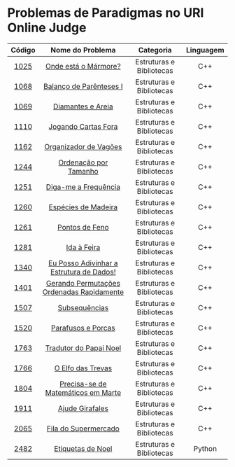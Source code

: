 # Problemas de Paradigmas no URI Online Judge

Código | Nome do Problema | Categoria | Linguagem
|     :---:      |     :---:      |     :---:      |     :---:      |  
[1025](https://github.com/CaioDallaqua/Programacao_Competitiva_URI/blob/master/Estruturas_e_Bibliotecas/1025.cpp) | [Onde está o Mármore?](https://www.urionlinejudge.com.br/judge/pt/problems/view/1025) | Estruturas e Bibliotecas | C++
[1068](https://github.com/CaioDallaqua/Programacao_Competitiva_URI/blob/master/Estruturas_e_Bibliotecas/1068.cpp) | [Balanço de Parênteses I](https://www.urionlinejudge.com.br/judge/pt/problems/view/1068) | Estruturas e Bibliotecas | C++
[1069](https://github.com/CaioDallaqua/Programacao_Competitiva_URI/blob/master/Estruturas_e_Bibliotecas/1069.cpp) | [Diamantes e Areia](https://www.urionlinejudge.com.br/judge/pt/problems/view/1069) | Estruturas e Bibliotecas | C++
[1110](https://github.com/CaioDallaqua/Programacao_Competitiva_URI/blob/master/Estruturas_e_Bibliotecas/1110.cpp) | [Jogando Cartas Fora](https://www.urionlinejudge.com.br/judge/pt/problems/view/1110) | Estruturas e Bibliotecas | C++
[1162](https://github.com/CaioDallaqua/Programacao_Competitiva_URI/blob/master/Estruturas_e_Bibliotecas/1162.cpp) | [Organizador de Vagões](https://www.urionlinejudge.com.br/judge/pt/problems/view/1162) | Estruturas e Bibliotecas | C++
[1244](https://github.com/CaioDallaqua/Programacao_Competitiva_URI/blob/master/Estruturas_e_Bibliotecas/1244.cpp) | [Ordenação por Tamanho](https://www.urionlinejudge.com.br/judge/pt/problems/view/1244) | Estruturas e Bibliotecas | C++
[1251](https://github.com/CaioDallaqua/Programacao_Competitiva_URI/blob/master/Estruturas_e_Bibliotecas/1251.cpp) | [Diga-me a Frequência](https://www.urionlinejudge.com.br/judge/pt/problems/view/1251) | Estruturas e Bibliotecas | C++
[1260](https://github.com/CaioDallaqua/Programacao_Competitiva_URI/blob/master/Estruturas_e_Bibliotecas/1260.cpp) | [Espécies de Madeira](https://www.urionlinejudge.com.br/judge/pt/problems/view/1260) | Estruturas e Bibliotecas | C++
[1261](https://github.com/CaioDallaqua/Programacao_Competitiva_URI/blob/master/Estruturas_e_Bibliotecas/1261.cpp) | [Pontos de Feno](https://www.urionlinejudge.com.br/judge/pt/problems/view/1261) | Estruturas e Bibliotecas | C++
[1281](https://github.com/CaioDallaqua/Programacao_Competitiva_URI/blob/master/Estruturas_e_Bibliotecas/1281.cpp) | [	Ida à Feira](https://www.urionlinejudge.com.br/judge/pt/problems/view/1281) | Estruturas e Bibliotecas | C++
[1340](https://github.com/CaioDallaqua/Programacao_Competitiva_URI/blob/master/Estruturas_e_Bibliotecas/1340.cpp) | [Eu Posso Adivinhar a Estrutura de Dados!](https://www.urionlinejudge.com.br/judge/pt/problems/view/1340) | Estruturas e Bibliotecas | C++
[1401](https://github.com/CaioDallaqua/Programacao_Competitiva_URI/blob/master/Estruturas_e_Bibliotecas/1401.cpp) | [Gerando Permutações Ordenadas Rapidamente](https://www.urionlinejudge.com.br/judge/pt/problems/view/1401) | Estruturas e Bibliotecas | C++
[1507](https://github.com/CaioDallaqua/Programacao_Competitiva_URI/blob/master/Estruturas_e_Bibliotecas/1507.cpp) | [Subsequências](https://www.urionlinejudge.com.br/judge/pt/problems/view/1507) | Estruturas e Bibliotecas | C++
[1520](https://github.com/CaioDallaqua/Programacao_Competitiva_URI/blob/master/Estruturas_e_Bibliotecas/1520.cpp) | [Parafusos e Porcas](https://www.urionlinejudge.com.br/judge/pt/problems/view/1520) | Estruturas e Bibliotecas | C++
[1763](https://github.com/CaioDallaqua/Programacao_Competitiva_URI/blob/master/Estruturas_e_Bibliotecas/1763.cpp) | [Tradutor do Papai Noel](https://www.urionlinejudge.com.br/judge/pt/problems/view/1763) | Estruturas e Bibliotecas | C++
[1766](https://github.com/CaioDallaqua/Programacao_Competitiva_URI/blob/master/Estruturas_e_Bibliotecas/1766.cpp) | [O Elfo das Trevas](https://www.urionlinejudge.com.br/judge/pt/problems/view/1766) | Estruturas e Bibliotecas | C++
[1804](https://github.com/CaioDallaqua/Programacao_Competitiva_URI/blob/master/Estruturas_e_Bibliotecas/1804.cpp) | [Precisa-se de Matemáticos em Marte](https://www.urionlinejudge.com.br/judge/pt/problems/view/1804) | Estruturas e Bibliotecas | C++
[1911](https://github.com/CaioDallaqua/Programacao_Competitiva_URI/blob/master/Estruturas_e_Bibliotecas/1911.cpp) | [Ajude Girafales](https://www.urionlinejudge.com.br/judge/pt/problems/view/1911) | Estruturas e Bibliotecas | C++
[2065](https://github.com/CaioDallaqua/Programacao_Competitiva_URI/blob/master/Estruturas_e_Bibliotecas/2065.cpp) | [Fila do Supermercado](https://www.urionlinejudge.com.br/judge/pt/problems/view/2065) | Estruturas e Bibliotecas | C++
[2482](https://github.com/CaioDallaqua/Programacao_Competitiva_URI/blob/master/Estruturas_e_Bibliotecas/2482.py) | [Etiquetas de Noel](https://www.urionlinejudge.com.br/judge/pt/problems/view/2482) | Estruturas e Bibliotecas | Python
